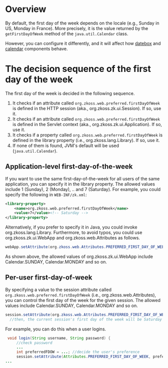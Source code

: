 # Overview

By default, the first day of the week depends on the locale (e.g.,
Sunday in US, Monday in France). More precisely, it is the value
returned by the `getFirstDayOfWeek` method of the `java.util.Calendar`
class.

However, you can configure it differently, and it will affect how
[datebox]({{site.baseurl}}/zk_component_ref/input/datebox) and
[calendar]({{site.baseurl}}/zk_component_ref/input/calendar) components
behave.

# The decision sequence of the first day of the week

The first day of the week is decided in the following sequence.

1.  It checks if an attribute called
    `org.zkoss.web.preferred.firstDayOfWeek` is defined in the HTTP
    session (aka.,
    <javadoc type="interface">org.zkoss.zk.ui.Session</javadoc>). If so,
    use it.
2.  It checks if an attribute called
    `org.zkoss.web.preferred.firstDayOfWeek` is defined in the Servlet
    context (aka.,
    <javadoc type="interface">org.zkoss.zk.ui.Application</javadoc>). If
    so, use it.
3.  It checks if a property called
    `org.zkoss.web.preferred.firstDayOfWeek` is defined in the library
    property (i.e., <javadoc>org.zkoss.lang.Library</javadoc>). If so,
    use it.
4.  If none of them is found, JVM's default will be used
    (`java.util.Calendar`).

## Application-level first-day-of-the-week

If you want to use the same first-day-of-the-week for all users of the
same application, you can specify it in the library property. The
allowed values include 1 (Sunday), 2 (Monday), .. and 7 (Saturday). For
example, you could specify the following in `WEB-INF/zk.xml`:

```xml
<library-property>
    <name>org.zkoss.web.preferred.firstDayOfWeek</name>
    <value>7</value><!-- Saturday -->
</library-property>
```

Alternatively, if you prefer to specify it in Java, you could invoke
<javadoc method="setProperty(java.lang.String, java.lang.String)">org.zkoss.lang.Library</javadoc>.
Furthermore, to avoid typos, you could use
<javadoc method="setAttribute(java.lang.String, java.lang.Object)" type="interface">org.zkoss.zk.ui.WebApp</javadoc>
and
<javadoc method="PREFERRED_FIRST_DAY_OF_WEEK">org.zkoss.web.Attributes</javadoc>
as follows.

```java
webApp.setAttribute(org.zkoss.web.Attributes.PREFERRED_FIRST_DAY_OF_WEEK, java.util.Calendar.SATURDAY);
```

As shown above, the allowed values of
<javadoc method="setAttribute(java.lang.String, java.lang.Object)" type="interface">org.zkoss.zk.ui.WebApp</javadoc>
include Calendar.SUNDAY, Calendar.MONDAY and so on.

## Per-user first-day-of-week

By specifying a value to the session attribute called
`org.zkoss.web.preferred.firstDayOfWeek` (i.e.,
<javadoc method="PREFERRED_FIRST_DAY_OF_WEEK">org.zkoss.web.Attributes</javadoc>),
you can control the first day of the week for the given session. The
allowed values include Calendar.SUNDAY, Calendar.MONDAY and so on.

```java
session.setAttribute(org.zkoss.web.Attributes.PREFERRED_FIRST_DAY_OF_WEEK, java.util.Calendar.SATURDAY);
  //then, the current session's first day of the week will be Saturday
```

For example, you can do this when a user logins.

```java
 void login(String username, String password) {
     //check password
     ...
     int preferredFDOW = ...; //decide the user's preference
     session.setAttribute(Attributes.PREFERRED_FIRST_DAY_OF_WEEK, preferredFDOW);
...
```
